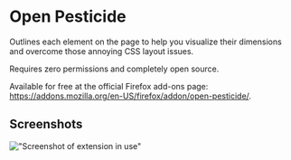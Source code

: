 # Open Pesticide

Outlines each element on the page to help you visualize their dimensions and overcome those annoying CSS layout issues.

Requires zero permissions and completely open source.

Available for free at the official Firefox add-ons page: https://addons.mozilla.org/en-US/firefox/addon/open-pesticide/.

## Screenshots

!["Screenshot of extension in use"](https://raw.githubusercontent.com/matthewbaa/open-pesticide/master/images/preview.png "Screenshot of extension in use.")
